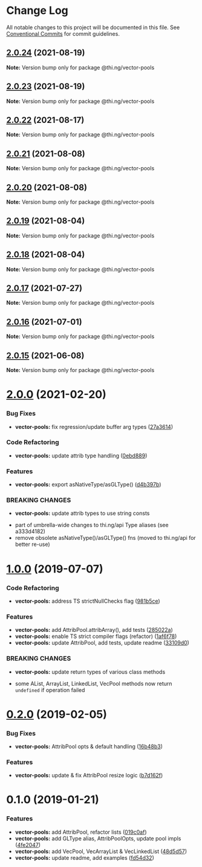 # Change Log

All notable changes to this project will be documented in this file.
See [Conventional Commits](https://conventionalcommits.org) for commit guidelines.

## [2.0.24](https://github.com/thi-ng/umbrella/compare/@thi.ng/vector-pools@2.0.23...@thi.ng/vector-pools@2.0.24) (2021-08-19)

**Note:** Version bump only for package @thi.ng/vector-pools





## [2.0.23](https://github.com/thi-ng/umbrella/compare/@thi.ng/vector-pools@2.0.22...@thi.ng/vector-pools@2.0.23) (2021-08-19)

**Note:** Version bump only for package @thi.ng/vector-pools





## [2.0.22](https://github.com/thi-ng/umbrella/compare/@thi.ng/vector-pools@2.0.21...@thi.ng/vector-pools@2.0.22) (2021-08-17)

**Note:** Version bump only for package @thi.ng/vector-pools





## [2.0.21](https://github.com/thi-ng/umbrella/compare/@thi.ng/vector-pools@2.0.20...@thi.ng/vector-pools@2.0.21) (2021-08-08)

**Note:** Version bump only for package @thi.ng/vector-pools





## [2.0.20](https://github.com/thi-ng/umbrella/compare/@thi.ng/vector-pools@2.0.19...@thi.ng/vector-pools@2.0.20) (2021-08-08)

**Note:** Version bump only for package @thi.ng/vector-pools





## [2.0.19](https://github.com/thi-ng/umbrella/compare/@thi.ng/vector-pools@2.0.18...@thi.ng/vector-pools@2.0.19) (2021-08-04)

**Note:** Version bump only for package @thi.ng/vector-pools





## [2.0.18](https://github.com/thi-ng/umbrella/compare/@thi.ng/vector-pools@2.0.17...@thi.ng/vector-pools@2.0.18) (2021-08-04)

**Note:** Version bump only for package @thi.ng/vector-pools





## [2.0.17](https://github.com/thi-ng/umbrella/compare/@thi.ng/vector-pools@2.0.16...@thi.ng/vector-pools@2.0.17) (2021-07-27)

**Note:** Version bump only for package @thi.ng/vector-pools





## [2.0.16](https://github.com/thi-ng/umbrella/compare/@thi.ng/vector-pools@2.0.15...@thi.ng/vector-pools@2.0.16) (2021-07-01)

**Note:** Version bump only for package @thi.ng/vector-pools





## [2.0.15](https://github.com/thi-ng/umbrella/compare/@thi.ng/vector-pools@2.0.14...@thi.ng/vector-pools@2.0.15) (2021-06-08)

**Note:** Version bump only for package @thi.ng/vector-pools





# [2.0.0](https://github.com/thi-ng/umbrella/compare/@thi.ng/vector-pools@1.0.57...@thi.ng/vector-pools@2.0.0) (2021-02-20)


### Bug Fixes

* **vector-pools:** fix regression/update buffer arg types ([27a3614](https://github.com/thi-ng/umbrella/commit/27a36148ace1bd19d346137d80e897c91b67a5c6))


### Code Refactoring

* **vector-pools:** update attrib type handling ([0ebd889](https://github.com/thi-ng/umbrella/commit/0ebd8893d3651df6c033d40ce59fd7e77a66f790))


### Features

* **vector-pools:** export asNativeType/asGLType() ([d4b397b](https://github.com/thi-ng/umbrella/commit/d4b397b99f5d6c0daef76c86011b165ecda31b4d))


### BREAKING CHANGES

* **vector-pools:** update attrib types to use string consts

- part of umbrella-wide changes to thi.ng/api Type aliases
  (see a333d4182)
- remove obsolete asNativeType()/asGLType() fns
  (moved to thi.ng/api for better re-use)





# [1.0.0](https://github.com/thi-ng/umbrella/compare/@thi.ng/vector-pools@0.2.16...@thi.ng/vector-pools@1.0.0) (2019-07-07)

### Code Refactoring

* **vector-pools:** address TS strictNullChecks flag ([981b5ce](https://github.com/thi-ng/umbrella/commit/981b5ce))

### Features

* **vector-pools:** add AttribPool.attribArray(), add tests ([285022a](https://github.com/thi-ng/umbrella/commit/285022a))
* **vector-pools:** enable TS strict compiler flags (refactor) ([1af6f78](https://github.com/thi-ng/umbrella/commit/1af6f78))
* **vector-pools:** update AttribPool, add tests, update readme ([33109d0](https://github.com/thi-ng/umbrella/commit/33109d0))

### BREAKING CHANGES

* **vector-pools:** update return types of various class methods

- some AList, ArrayList, LinkedList, VecPool methods now return
  `undefined` if operation failed

# [0.2.0](https://github.com/thi-ng/umbrella/compare/@thi.ng/vector-pools@0.1.2...@thi.ng/vector-pools@0.2.0) (2019-02-05)

### Bug Fixes

* **vector-pools:** AttribPool opts & default handling ([16b48b3](https://github.com/thi-ng/umbrella/commit/16b48b3))

### Features

* **vector-pools:** update & fix AttribPool resize logic ([b7d162f](https://github.com/thi-ng/umbrella/commit/b7d162f))

# 0.1.0 (2019-01-21)

### Features

* **vector-pools:** add AttribPool, refactor lists ([019c0af](https://github.com/thi-ng/umbrella/commit/019c0af))
* **vector-pools:** add GLType alias, AttribPoolOpts, update pool impls ([4fe2047](https://github.com/thi-ng/umbrella/commit/4fe2047))
* **vector-pools:** add VecPool, VecArrayList & VecLinkedList ([48d5d57](https://github.com/thi-ng/umbrella/commit/48d5d57))
* **vector-pools:** update readme, add examples ([fd54d32](https://github.com/thi-ng/umbrella/commit/fd54d32))

